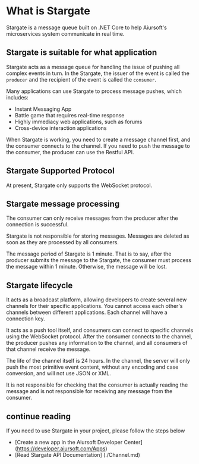 # What is Stargate

Stargate is a message queue built on .NET Core to help Aiursoft's microservices system communicate in real time.

## Stargate is suitable for what application

Stargate acts as a message queue for handling the issue of pushing all complex events in turn. In the Stargate, the issuer of the event is called the `producer` and the recipient of the event is called the `consumer`.

Many applications can use Stargate to process message pushes, which includes:

* Instant Messaging App
* Battle game that requires real-time response
* Highly immediacy web applications, such as forums
* Cross-device interaction applications

When Stargate is working, you need to create a message channel first, and the consumer connects to the channel. If you need to push the message to the consumer, the producer can use the Restful API.

## Stargate Supported Protocol

At present, Stargate only supports the WebSocket protocol.

## Stargate message processing

The consumer can only receive messages from the producer after the connection is successful.

Stargate is not responsible for storing messages. Messages are deleted as soon as they are processed by all consumers.

The message period of Stargate is 1 minute. That is to say, after the producer submits the message to the Stargate, the consumer must process the message within 1 minute. Otherwise, the message will be lost.

## Stargate lifecycle

It acts as a broadcast platform, allowing developers to create several new channels for their specific applications. You cannot access each other's channels between different applications. Each channel will have a connection key.

It acts as a push tool itself, and consumers can connect to specific channels using the WebSocket protocol. After the consumer connects to the channel, the producer pushes any information to the channel, and all consumers of that channel receive the message.

The life of the channel itself is 24 hours. In the channel, the server will only push the most primitive event content, without any encoding and case conversion, and will not use JSON or XML.

It is not responsible for checking that the consumer is actually reading the message and is not responsible for receiving any message from the consumer.

## continue reading

If you need to use Stargate in your project, please follow the steps below

* [Create a new app in the Aiursoft Developer Center] (https://developer.aiursoft.com/Apps)
* [Read Stargate API Documentation] (./Channel.md)
